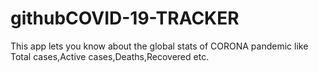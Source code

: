 # githubCOVID-19-TRACKER
This app lets you know about the global stats of CORONA pandemic like Total cases,Active cases,Deaths,Recovered etc.
